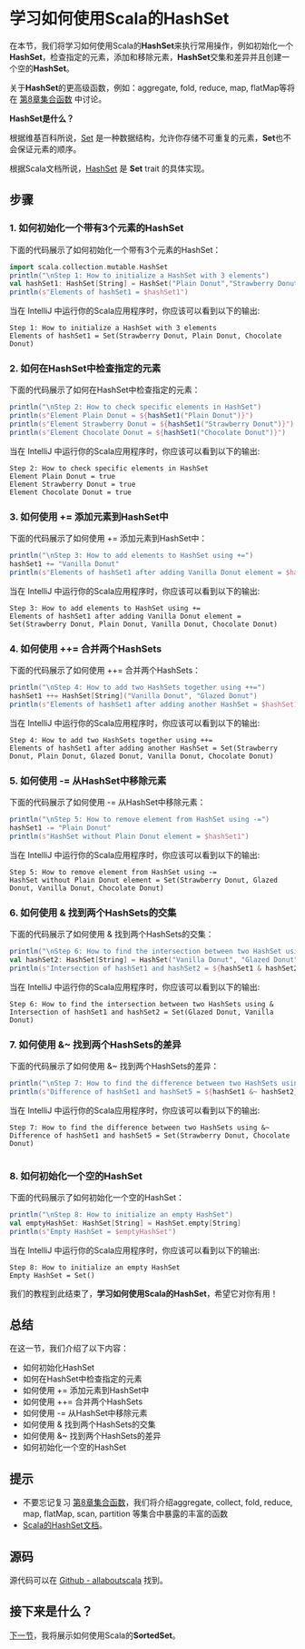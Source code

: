# 学习如何使用Scala的HashSet


在本节，我们将学习如何使用Scala的**HashSet**来执行常用操作，例如初始化一个**HashSet**，检查指定的元素，添加和移除元素，**HashSet**交集和差异并且创建一个空的**HashSet**。

关于**HashSet**的更高级函数，例如：aggregate, fold, reduce, map, flatMap等将在 [第8章集合函数](8_1.md) 中讨论。

**HashSet是什么？**

根据维基百科所说，[Set](https://en.wikipedia.org/wiki/Set_(abstract_data_type)) 是一种数据结构，允许你存储不可重复的元素，**Set**也不会保证元素的顺序。

根据Scala文档所说，[HashSet](http://docs.scala-lang.org/overviews/collections/concrete-mutable-collection-classes.html) 是 **Set** trait 的具体实现。

## 步骤

### 1. 如何初始化一个带有3个元素的HashSet

下面的代码展示了如何初始化一个带有3个元素的HashSet：

```scala
import scala.collection.mutable.HashSet
println("\nStep 1: How to initialize a HashSet with 3 elements")
val hashSet1: HashSet[String] = HashSet("Plain Donut","Strawberry Donut","Chocolate Donut")
println(s"Elements of hashSet1 = $hashSet1")

```

当在 IntelliJ 中运行你的Scala应用程序时，你应该可以看到以下的输出:

```
Step 1: How to initialize a HashSet with 3 elements
Elements of hashSet1 = Set(Strawberry Donut, Plain Donut, Chocolate Donut)

```


### 2. 如何在HashSet中检查指定的元素

下面的代码展示了如何在HashSet中检查指定的元素：

```scala
println("\nStep 2: How to check specific elements in HashSet")
println(s"Element Plain Donut = ${hashSet1("Plain Donut")}")
println(s"Element Strawberry Donut = ${hashSet1("Strawberry Donut")}")
println(s"Element Chocolate Donut = ${hashSet1("Chocolate Donut")}")

```

当在 IntelliJ 中运行你的Scala应用程序时，你应该可以看到以下的输出:

```
Step 2: How to check specific elements in HashSet
Element Plain Donut = true
Element Strawberry Donut = true
Element Chocolate Donut = true

```

### 3. 如何使用 += 添加元素到HashSet中

下面的代码展示了如何使用 += 添加元素到HashSet中：

```scala
println("\nStep 3: How to add elements to HashSet using +=")
hashSet1 += "Vanilla Donut"
println(s"Elements of hashSet1 after adding Vanilla Donut element = $hashSet1")

```

当在 IntelliJ 中运行你的Scala应用程序时，你应该可以看到以下的输出:

```
Step 3: How to add elements to HashSet using +=
Elements of hashSet1 after adding Vanilla Donut element = Set(Strawberry Donut, Plain Donut, Vanilla Donut, Chocolate Donut)

```

### 4. 如何使用 ++= 合并两个HashSets

下面的代码展示了如何使用 ++= 合并两个HashSets：

```scala
println("\nStep 4: How to add two HashSets together using ++=")
hashSet1 ++= HashSet[String]("Vanilla Donut", "Glazed Donut")
println(s"Elements of hashSet1 after adding another HashSet = $hashSet1")

```

当在 IntelliJ 中运行你的Scala应用程序时，你应该可以看到以下的输出:

```
Step 4: How to add two HashSets together using ++=
Elements of hashSet1 after adding another HashSet = Set(Strawberry Donut, Plain Donut, Glazed Donut, Vanilla Donut, Chocolate Donut)

```

### 5. 如何使用 -= 从HashSet中移除元素

下面的代码展示了如何使用 -= 从HashSet中移除元素：

```scala
println("\nStep 5: How to remove element from HashSet using -=")
hashSet1 -= "Plain Donut"
println(s"HashSet without Plain Donut element = $hashSet1")

```

当在 IntelliJ 中运行你的Scala应用程序时，你应该可以看到以下的输出:

```
Step 5: How to remove element from HashSet using -=
HashSet without Plain Donut element = Set(Strawberry Donut, Glazed Donut, Vanilla Donut, Chocolate Donut)

```

### 6. 如何使用 & 找到两个HashSets的交集

下面的代码展示了如何使用 & 找到两个HashSets的交集：

```scala
println("\nStep 6: How to find the intersection between two HashSet using &")
val hashSet2: HashSet[String] = HashSet("Vanilla Donut", "Glazed Donut", "Plain Donut")
println(s"Intersection of hashSet1 and hashSet2 = ${hashSet1 & hashSet2}")

```

当在 IntelliJ 中运行你的Scala应用程序时，你应该可以看到以下的输出:

```
Step 6: How to find the intersection between two HashSets using &
Intersection of hashSet1 and hashSet2 = Set(Glazed Donut, Vanilla Donut)

```

### 7. 如何使用 &~ 找到两个HashSets的差异

下面的代码展示了如何使用 &~ 找到两个HashSets的差异：

```scala
println("\nStep 7: How to find the difference between two HashSets using &~")
println(s"Difference of hashSet1 and hashSet5 = ${hashSet1 &~ hashSet2}")

```

当在 IntelliJ 中运行你的Scala应用程序时，你应该可以看到以下的输出:

```
Step 7: How to find the difference between two HashSets using &~
Difference of hashSet1 and hashSet5 = Set(Strawberry Donut, Chocolate Donut)


```

### 8. 如何初始化一个空的HashSet

下面的代码展示了如何初始化一个空的HashSet：

```scala
println("\nStep 8: How to initialize an empty HashSet")
val emptyHashSet: HashSet[String] = HashSet.empty[String]
println(s"Empty HashSet = $emptyHashSet")

```

当在 IntelliJ 中运行你的Scala应用程序时，你应该可以看到以下的输出:

```
Step 8: How to initialize an empty HashSet
Empty HashSet = Set()

```

我们的教程到此结束了，**学习如何使用Scala的HashSet**，希望它对你有用！

## 总结

在这一节，我们介绍了以下内容：

- 如何初始化HashSet
- 如何在HashSet中检查指定的元素
- 如何使用 += 添加元素到HashSet中
- 如何使用 ++= 合并两个HashSets
- 如何使用 -= 从HashSet中移除元素
- 如何使用 & 找到两个HashSets的交集
- 如何使用 &~ 找到两个HashSets的差异
- 如何初始化一个空的HashSet

## 提示

- 不要忘记复习 [第8章集合函数](8_1.md)，我们将介绍aggregate, collect, fold, reduce, map, flatMap, scan, partition 等集合中暴露的丰富的函数
- [Scala的HashSet文档](http://www.scala-lang.org/api/current/#scala.collection.mutable.HashSet)。

## 源码

源代码可以在 [Github - allaboutscala](https://github.com/nadimbahadoor/allaboutscala) 找到。

## 接下来是什么？

[下一节](7_14.md)，我将展示如何使用Scala的**SortedSet**。